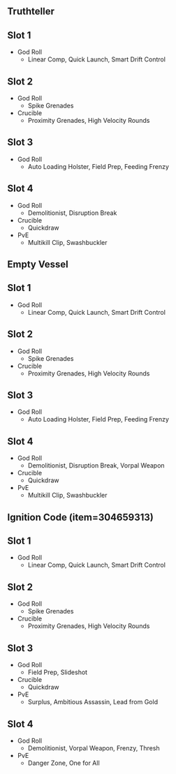 Truthteller
-----------

## Slot 1
- God Roll
  - Linear Comp, Quick Launch, Smart Drift Control

## Slot 2
- God Roll
  - Spike Grenades
- Crucible
  - Proximity Grenades, High Velocity Rounds

## Slot 3
- God Roll
  - Auto Loading Holster, Field Prep, Feeding Frenzy

## Slot 4
- God Roll
  - Demolitionist, Disruption Break
- Crucible
  - Quickdraw
- PvE
  - Multikill Clip, Swashbuckler


Empty Vessel
------------

## Slot 1
- God Roll
  - Linear Comp, Quick Launch, Smart Drift Control

## Slot 2
- God Roll
  - Spike Grenades
- Crucible
  - Proximity Grenades, High Velocity Rounds

## Slot 3
- God Roll
  - Auto Loading Holster, Field Prep, Feeding Frenzy

## Slot 4
- God Roll
  - Demolitionist, Disruption Break, Vorpal Weapon
- Crucible
  - Quickdraw
- PvE
  - Multikill Clip, Swashbuckler



Ignition Code (item=304659313)
-------------
## Slot 1
- God Roll
  - Linear Comp, Quick Launch, Smart Drift Control

## Slot 2
- God Roll
  - Spike Grenades
- Crucible
  - Proximity Grenades, High Velocity Rounds

## Slot 3
- God Roll
  - Field Prep, Slideshot
- Crucible
  - Quickdraw
- PvE
  - Surplus, Ambitious Assassin, Lead from Gold

## Slot 4
- God Roll
  - Demolitionist, Vorpal Weapon, Frenzy, Thresh
- PvE
  - Danger Zone, One for All

